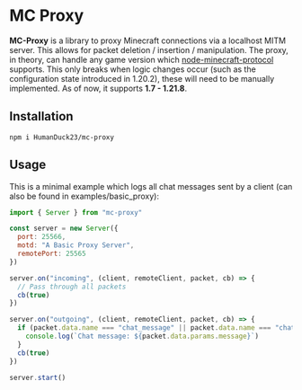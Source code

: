 # MC Proxy

**MC-Proxy** is a library to proxy Minecraft connections via a localhost MITM server. 
This allows for packet deletion / insertion / manipulation.
The proxy, in theory, can handle any game version which [node-minecraft-protocol](https://github.com/PrismarineJS/node-minecraft-protocol)
supports. This only breaks when logic changes occur (such as the configuration state introduced in 1.20.2),
these will need to be manually implemented. As of now, it supports **1.7 - 1.21.8**.

## Installation

```
npm i HumanDuck23/mc-proxy
```

## Usage

This is a minimal example which logs all chat messages sent by a client (can also be found in examples/basic_proxy):

```js
import { Server } from "mc-proxy"

const server = new Server({
  port: 25566,
  motd: "A Basic Proxy Server",
  remotePort: 25565
})

server.on("incoming", (client, remoteClient, packet, cb) => {
  // Pass through all packets
  cb(true)
})

server.on("outgoing", (client, remoteClient, packet, cb) => {
  if (packet.data.name === "chat_message" || packet.data.name === "chat") {
    console.log(`Chat message: ${packet.data.params.message}`)
  }
  cb(true)
})

server.start()
```